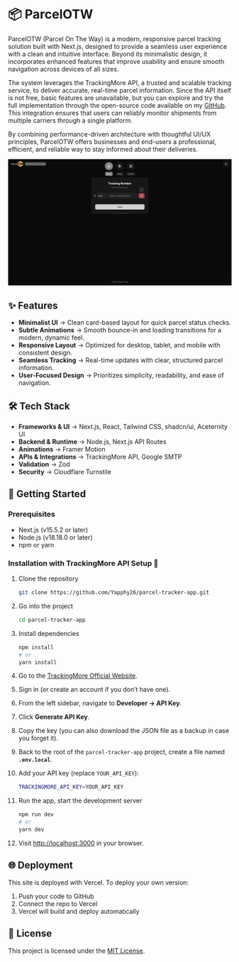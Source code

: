 # 📦 ParcelOTW

ParcelOTW (Parcel On The Way) is a modern, responsive parcel tracking solution built with Next.js, designed to provide a seamless user experience with a clean and intuitive interface. Beyond its minimalistic design, it incorporates enhanced features that improve usability and ensure smooth navigation across devices of all sizes.

The system leverages the TrackingMore API, a trusted and scalable tracking service, to deliver accurate, real-time parcel information. Since the API itself is not free, basic features are unavailable, but you can explore and try the full implementation through the open-source code available on my [GitHub](https://github.com/Yapphy26). This integration ensures that users can reliably monitor shipments from multiple carriers through a single platform.

By combining performance-driven architecture with thoughtful UI/UX principles, ParcelOTW offers businesses and end-users a professional, efficient, and reliable way to stay informed about their deliveries.

![ParcelOTW Preview](/public/images/screenshots/homepage.png)

## ✨ Features

- **Minimalist UI** → Clean card-based layout for quick parcel status checks.
- **Subtle Animations** → Smooth bounce-in and loading transitions for a modern, dynamic feel.
- **Responsive Layout** → Optimized for desktop, tablet, and mobile with consistent design.
- **Seamless Tracking** → Real-time updates with clear, structured parcel information.
- **User-Focused Design** → Prioritizes simplicity, readability, and ease of navigation.

## 🛠 Tech Stack

- **Frameworks & UI** → Next.js, React, Tailwind CSS, shadcn/ui, Aceternity UI
- **Backend & Runtime** → Node.js, Next.js API Routes
- **Animations** → Framer Motion
- **APIs & Integrations** → TrackingMore API, Google SMTP
- **Validation** → Zod
- **Security** → Cloudflare Turnstile

## 🚀 Getting Started

### Prerequisites

- Next.js (v15.5.2 or later)
- Node.js (v18.18.0 or later)
- npm or yarn

### Installation with TrackingMore API Setup 🔑

1. Clone the repository

    ```bash
    git clone https://github.com/Yapphy26/parcel-tracker-app.git
    ```

2. Go into the project
    ```bash
    cd parcel-tracker-app
    ```

3. Install dependencies

    ```bash
    npm install
    # or
    yarn install
    ```

4. Go to the [TrackingMore Official Website](https://www.trackingmore.com/).

5. Sign in (or create an account if you don’t have one).

6. From the left sidebar, navigate to **Developer → API Key**.

7. Click **Generate API Key**.

8. Copy the key (you can also download the JSON file as a backup in case you forget it).

9. Back to the root of the `parcel-tracker-app` project, create a file named **`.env.local`**.

10. Add your API key (replace `YOUR_API_KEY`):

    ```bash
    TRACKINGMORE_API_KEY=YOUR_API_KEY
    ```

4. Run the app, start the development server

    ```bash
    npm run dev
    # or
    yarn dev
    ```

5. Visit [http://localhost:3000](http://localhost:3000) in your browser.

## 🌐 Deployment

This site is deployed with Vercel.
To deploy your own version:

1. Push your code to GitHub
2. Connect the repo to Vercel
3. Vercel will build and deploy automatically

## 📄 License

This project is licensed under the [MIT License](LICENSE).
